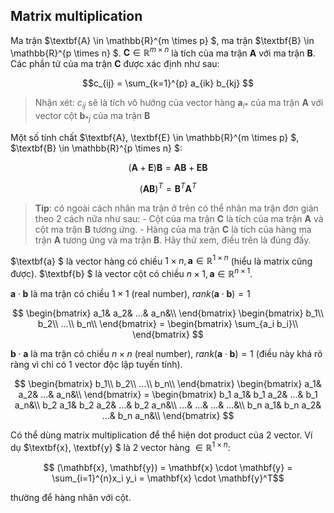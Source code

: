 ## Matrix multiplication

Ma trận $\textbf{A} \in \mathbb{R}^{m \times p} $, ma trận $\textbf{B} \in \mathbb{R}^{p \times n} $. $\textbf{C} \in \mathbb{R}^{m \times n}$ là tích của ma trận $\textbf{A}$ với ma trận $\textbf{B}$. Các phần tử của ma trận $\textbf{C}$ được xác định như sau:

$$c_{ij} = \sum_{k=1}^{p} a_{ik} b_{kj} $$

>Nhận xét: $c_{ij}$ sẽ là tích vô hướng của vector hàng $\textbf{a}_{i*}$ của ma trận $\textbf{A}$ với vector cột $\textbf{b}_{*j}$ của ma trận $\textbf{B}$ 

Một số tính chất $\textbf{A}, \textbf{E} \in \mathbb{R}^{m \times p} $, $\textbf{B} \in \mathbb{R}^{p \times n} $:

$$ (\textbf{A} + \textbf{E})\textbf{B} = \textbf{A} \textbf{B} + \textbf{E} \textbf{B} $$

$$ (\textbf{A} \textbf{B})^T = \textbf{B}^T \textbf{A}^T $$

> **Tip**: có ngoài cách nhân ma trận ở trên có thể nhân ma trận đơn giản theo 2 cách nữa như sau:
    - Cột của ma trận $\textbf{C}$ là tích của ma trận $\textbf{A}$ và cột ma trận $\textbf{B}$ tương ứng. 
    - Hàng của ma trận $\textbf{C}$ là tích của hàng ma trận $\textbf{A}$ tương ứng và ma trận $\textbf{B}$. 
Hãy thử xem, điều trên là đúng đấy.

$\textbf{a} $ là vector hàng có chiều $1 \times n, \textbf{a} \in \mathbb{R}^{1 \times n}$  (hiểu là matrix cũng được).
$\textbf{b} $ là vector cột có chiều $n \times 1, \textbf{a} \in \mathbb{R}^{n \times 1}$.

$\textbf{a} \cdot \textbf{b}$ là ma trận có chiều $1 \times 1$ (real number), $rank(\textbf{a} \cdot \textbf{b}) = 1$

$$
\begin{bmatrix}
 a_1&  a_2&  ...& a_n&\\
\end{bmatrix} 
\begin{bmatrix}
 b_1\\
 b_2\\
 ...\\
 b_n\\
\end{bmatrix} = 
\begin{bmatrix}
 \sum_{a_i b_i}\\
\end{bmatrix}
$$

$\textbf{b} \cdot \textbf{a}$ là ma trận có chiều $n \times n$ (real number), $rank(\textbf{a} \cdot \textbf{b}) = 1$ (điều này khá rõ ràng vì chỉ có 1 vector độc lập tuyến tính).

$$
\begin{bmatrix}
 b_1\\
 b_2\\
 ...\\
 b_n\\
\end{bmatrix}
\begin{bmatrix}
 a_1&  a_2&  ...& a_n&\\
\end{bmatrix} = 
\begin{bmatrix}
 b_1 a_1&  b_1 a_2&  ...&  b_1 a_n&\\
 b_2 a_1&  b_2 a_2&  ...&  b_2 a_n&\\
 ...&  ...&  ...&  ...&\\
 b_n a_1&  b_n a_2&  ...&  b_n a_n&\\
\end{bmatrix}
$$

Có thể dùng matrix multiplication để thể hiện dot product của 2 vector. Ví dụ $\textbf{x}, \textbf{y} $ là 2 vector hàng  $\in \mathbb{R}^{1 \times n}$:

$$ (\mathbf{x}, \mathbf{y}) =  \mathbf{x} \cdot \mathbf{y} = \sum_{i=1}^{n}x_i y_i = \mathbf{x} \cdot \mathbf{y}^T$$

thường để hàng nhân với cột.






